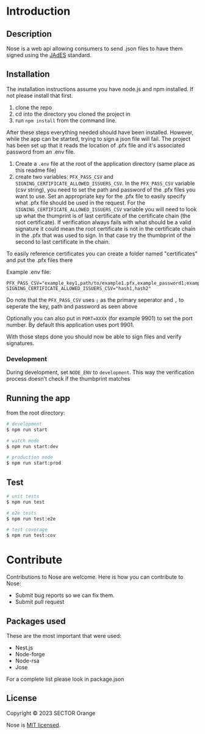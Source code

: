 # Introduction

## Description

Nose is a web api allowing consumers to send .json files to have them signed using the [JAdES](https://www.etsi.org/deliver/etsi_ts/119100_119199/11918201/01.01.01_60/ts_11918201v010101p.pdf) standard.

## Installation

The installation instructions assume you have node.js and npm installed. If not please install that first.

1. clone the repo
2. cd into the directory you cloned the project in
3. run `npm install` from the command line.

After these steps everything needed should have been installed. However, while the app can be started, trying to sign a json file will fail. The project has been set up that it reads the location of .pfx file and it's associated password from an .env file.

1. Create a `.env` file at the root of the application directory (same place as this readme file)
2. create two variables: `PFX_PASS_CSV` and `SIGNING_CERTIFICATE_ALLOWED_ISSUERS_CSV`. In the `PFX_PASS_CSV` variable (csv string), you need to set the path and password of the .pfx files you want to use. Set an appropriate key for the .pfx file to easily specify what .pfx file should be used in the request. For the `SIGNING_CERTIFICATE_ALLOWED_ISSUERS_CSV` variable you will need to look up what the thumprint is of last certificate of the certificate chain (the root certificate). If verification always fails with what should be a valid signature it could mean the root certificate is not in the certificate chain in the .pfx that was used to sign. In that case try the thumbprint of the second to last certificate in the chain.

To easily reference certificates you can create a folder named "certificates" and put the .pfx files there

Example .env file:

```properties
PFX_PASS_CSV="example_key1,path/to/example1.pfx,example_password1;example_key2,path/to/example2.pfx,example_password2"
SIGNING_CERTIFICATE_ALLOWED_ISSUERS_CSV="hash1,hash2"
```

Do note that the `PFX_PASS_CSV` uses `;` as the primary seperator and `,` to seperate the key, path and password as seen above

Optionally you can also put in `PORT=XXXX` (for example 9901) to set the port number. By default this application uses port 9901.

With those steps done you should now be able to sign files and verify signatures.

### Development

During development, set `NODE_ENV` to `development`. This way the verification process doesn't check if the thumbprint matches

## Running the app

from the root directory:

```bash
# development
$ npm run start

# watch mode
$ npm run start:dev

# production mode
$ npm run start:prod
```

## Test

```bash
# unit tests
$ npm run test

# e2e tests
$ npm run test:e2e

# test coverage
$ npm run test:cov
```

# Contribute

Contributions to Nose are welcome. Here is how you can contribute to Nose:

- Submit bug reports so we can fix them.
- Submit pull request

## Packages used

These are the most important that were used:

- Nest.js
- Node-forge
- Node-rsa
- Jose

For a complete list please look in package.json

## License

Copyright © 2023 SECTOR Orange

Nose is [MIT licensed](./LICENSE.md).
